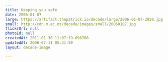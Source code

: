 ```yaml
---
title: Keeping you safe
date: 2006-01-07
large: https://artifact.thepatrick.io/decade/large/2006-01-07-2020.jpg
small: http://cdn.m.ac.nz/decade/images/small/20060107.jpg
flickrUrl: null
photoId: null
createdAt: 2011-01-30 11:07:19.698708
updatedAt: 2006-07-11 05:31:50
layout: decade-image

---
```


